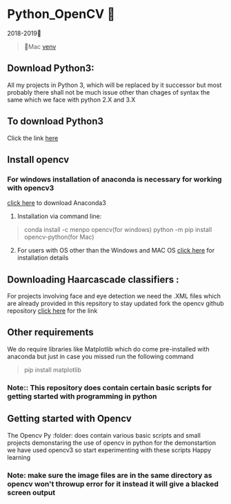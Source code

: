 # Python_OpenCV :snake:

2018-2019:calendar:

>:apple:Mac [venv](https://drive.google.com/open?id=1EGSzBW4VkOkVUGSQxh92QNprMg5mkDXs)

## Download Python3:
All my projects in Python 3, which will be replaced by it successor but most probably there shall not be much issue other than chages of syntax the same which we face with python 2.X and 3.X

## To download Python3 
Click the link [here](https://www.python.org/downloads/release/python-371/)


## Install opencv 
### For windows installation of anaconda is necessary for working with opencv3
[click here](https://repo.continuum.io/archive/) to download Anaconda3

1. Installation via command line:

>conda install -c menpo opencv(for windows)
>python -m pip install opencv-python(for Mac)

2. For users with OS other than the Windows and MAC OS [click here](https://docs.opencv.org/2.4/doc/tutorials/introduction/table_of_content_introduction/table_of_content_introduction.html#table-of-content-introduction) for installation details

## Downloading Haarcascade classifiers :
For projects involving face and eye detection we need the .XML files which are already provided in this repsitory to stay updated fork the opencv github repository 
[click here](https://github.com/Preetam2114/opencv/tree/master/data/haarcascades) for the link 

## Other requirements
We do require libraries like Matplotlib which do come pre-installed with anaconda but just in case you missed run the following command 

>pip install matplotlib

### Note:: This repository does contain certain basic scripts for getting started with programming in python 

## Getting started with Opencv
The Opencv Py :folder: does contain various basic scripts and small projects demonstaring the use of opencv in python 
for the demonstartion we have used opencv3 so start experimenting with these scripts Happy learning

### Note: make sure the image files are in the same directory as opencv won't throwup error for it instead it will give a blacked screen output

